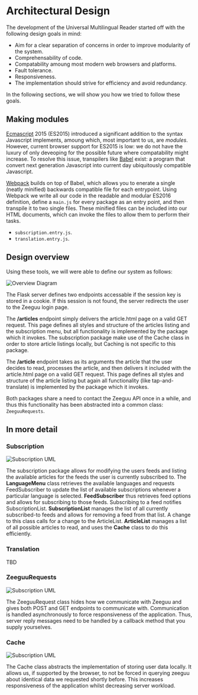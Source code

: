 # Architectural Design
The development of the Universal Multilingual Reader started off with the following design goals in mind:

- Aim for a clear separation of concerns in order to improve modularity of the system.
- Comprehensability of code.
- Compatability amoung most modern web browsers and platforms.
- Fault tolerance.
- Responsiveness.
- The implementation should strive for efficiency and avoid redundancy.

In the following sections, we will show you how we tried to follow these goals.

## Making modules
[Ecmascript](https://en.wikipedia.org/wiki/ECMAScript) 2015 (ES2015) introduced a significant addition to the syntax Javascript implements, amoung which, most important to us, are *modules*. However, current browser support for ES2015 is low: we do not have the luxury of only deveoping for the possible future where compatability might increase. To resolve this issue, transpilers like [Babel](https://babeljs.io/) exist: a program that convert next generation Javascript into current day ubiquitously compatible Javascript. 

[Webpack](https://webpack.js.org/) builds on top of Babel, which allows you to enerate a single (neatly minified) backwards compatible file for each entrypoint. Using Webpack we write all our code in the readable and modular ES2016 definition, define a `main.js` for every package as an entry point, and then transpile it to two single files.  These  minified files can be included into our HTML documents, which can invoke the files to allow them to perform their tasks.

- `subscription.entry.js`.
- `translation.entry.js`.

## Design overview
Using these tools, we will were able to define our system as follows:

![Overview Diagram](asset/overview.png)

The Flask server defines two endpoints accessable if the session key is stored in a cookie. If this session is not found, the server redirects the user to the Zeeguu login page. 

The **/articles** endpoint simply delivers the article.html page on a valid GET request. This page defines all styles and structure of the articles listing and the subscription menu, but all functionality is implemented by the package which it invokes. The subscription package make use of the Cache class in order to store article listings locally, but Caching is not specific to this package.

The **/article** endpoint takes as its arguments the article that the user decides to read, processes the article, and then delivers it included with the article.html page on a valid GET request. This page defines all styles and structure of the article listing but again all functionality (like tap-and-translate) is implemented by the package which it invokes. 

Both packages share a need to contact the Zeeguu API once in a while, and thus this functionality has been abstracted into a common class: `ZeeguuRequests`.

## In more detail
### Subscription
![Subscription UML](asset/subscription.png)

The subscription package allows for modifying the users feeds and listing the available articles for the feeds the user is currently subscribed to. The **LanguageMenu** class retrieves the available languages and requests FeedSubscriber  to update the list of available subscriptions whenever a particular language is selected. **FeedSubscriber** thus retrieves feed options and allows for subscribing to those feeds. Subscribing to a feed notifies SubscriptionList. **SubscriptionList** manages the list of all currently subscribed-to feeds and allows for removing a feed from that list. A change to this class calls for a change to the ArticleList. **ArticleList** manages a list of all possible articles to read, and uses the **Cache** class to do this efficiently.

### Translation
TBD

### ZeeguuRequests
![Subscription UML](asset/ZeeguuRequests.png)

The ZeeguuRequest class hides how we communicate with Zeeguu and gives both POST and GET endpoints to communicate with. Communication is handled asynchronously to force responsiveness of the application. Thus, server reply messages need to be handled by a callback method that you supply yourselves.

### Cache
![Subscription UML](asset/Cache.png)

The Cache class abstracts the implementation of storing user data locally. It allows us, if supported by the browser, to not be forced in querying zeeguu about identical data we requested shortly before. This increases responsiveness of the application whilst decreasing server workload.
